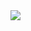 <a href="https://github.com/anuraghazra/github-readme-stats">
  <img align="center" src="https://github-readme-stats.vercel.app/api/pin/?username=pedrochais&layout=compact&repo=github-readme-stats" />
</a>
